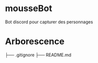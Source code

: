 # mousseBot
Bot discord pour capturer des personnages

# Arborescence

├── .gitignore
├── README.md   